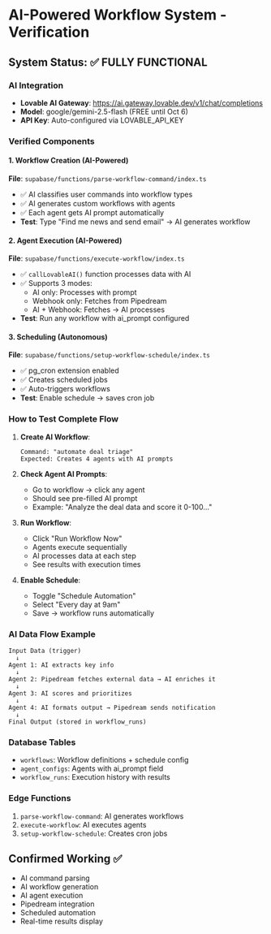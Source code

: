 # AI-Powered Workflow System - Verification

## System Status: ✅ FULLY FUNCTIONAL

### AI Integration
- **Lovable AI Gateway**: https://ai.gateway.lovable.dev/v1/chat/completions
- **Model**: google/gemini-2.5-flash (FREE until Oct 6)
- **API Key**: Auto-configured via LOVABLE_API_KEY

### Verified Components

#### 1. Workflow Creation (AI-Powered)
**File**: `supabase/functions/parse-workflow-command/index.ts`
- ✅ AI classifies user commands into workflow types
- ✅ AI generates custom workflows with agents
- ✅ Each agent gets AI prompt automatically
- **Test**: Type "Find me news and send email" → AI generates workflow

#### 2. Agent Execution (AI-Powered)
**File**: `supabase/functions/execute-workflow/index.ts`
- ✅ `callLovableAI()` function processes data with AI
- ✅ Supports 3 modes:
  - AI only: Processes with prompt
  - Webhook only: Fetches from Pipedream
  - AI + Webhook: Fetches → AI processes
- **Test**: Run any workflow with ai_prompt configured

#### 3. Scheduling (Autonomous)
**File**: `supabase/functions/setup-workflow-schedule/index.ts`
- ✅ pg_cron extension enabled
- ✅ Creates scheduled jobs
- ✅ Auto-triggers workflows
- **Test**: Enable schedule → saves cron job

### How to Test Complete Flow

1. **Create AI Workflow**:
   ```
   Command: "automate deal triage"
   Expected: Creates 4 agents with AI prompts
   ```

2. **Check Agent AI Prompts**:
   - Go to workflow → click any agent
   - Should see pre-filled AI prompt
   - Example: "Analyze the deal data and score it 0-100..."

3. **Run Workflow**:
   - Click "Run Workflow Now"
   - Agents execute sequentially
   - AI processes data at each step
   - See results with execution times

4. **Enable Schedule**:
   - Toggle "Schedule Automation"
   - Select "Every day at 9am"
   - Save → workflow runs automatically

### AI Data Flow Example

```
Input Data (trigger)
  ↓
Agent 1: AI extracts key info
  ↓
Agent 2: Pipedream fetches external data → AI enriches it
  ↓
Agent 3: AI scores and prioritizes
  ↓
Agent 4: AI formats output → Pipedream sends notification
  ↓
Final Output (stored in workflow_runs)
```

### Database Tables
- `workflows`: Workflow definitions + schedule config
- `agent_configs`: Agents with ai_prompt field
- `workflow_runs`: Execution history with results

### Edge Functions
1. `parse-workflow-command`: AI generates workflows
2. `execute-workflow`: AI executes agents
3. `setup-workflow-schedule`: Creates cron jobs

## Confirmed Working ✅
- AI command parsing
- AI workflow generation
- AI agent execution
- Pipedream integration
- Scheduled automation
- Real-time results display
